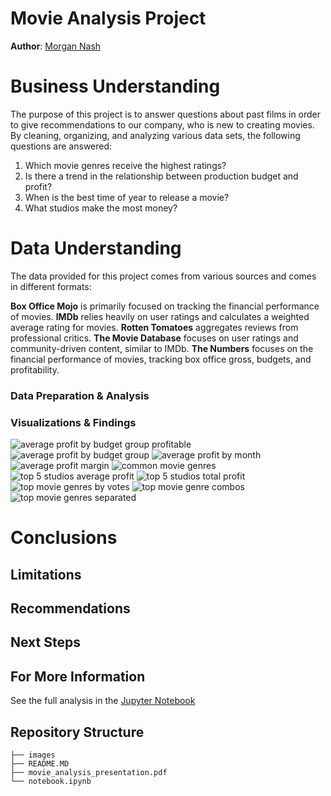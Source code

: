 # Movie Analysis Project
**Author**: [Morgan Nash](mailto:morganmichellenash@gmail.com)

# Business Understanding

The purpose of this project is to answer questions about past films in order to give recommendations to our company, who is new to creating movies. By cleaning, organizing, and analyzing various data sets, the following questions are answered:

1. Which movie genres receive the highest ratings?
2. Is there a trend in the relationship between production budget and profit?
3. When is the best time of year to release a movie?
4. What studios make the most money?

# Data Understanding 
The data provided for this project comes from various sources and comes in different formats:

**Box Office Mojo** is primarily focused on tracking the financial performance of movies.
**IMDb** relies heavily on user ratings and calculates a weighted average rating for movies.
**Rotten Tomatoes** aggregates reviews from professional critics.
**The Movie Database** focuses on user ratings and community-driven content, similar to IMDb.
**The Numbers** focuses on the financial performance of movies, tracking box office gross, budgets, and profitability.

### Data Preparation & Analysis



### Visualizations & Findings
![average profit by budget group profitable](images/avg_prof_by_bud_group_prof.png)
![average profit by budget group](images/avg_prof_by_bud_group.png)
![average profit by month](images/avg_prof_by_month.png)
![average profit margin](images/avg_prof_margin.png)
![common movie genres](images/common_movie_gen.png)
![top 5 studios average profit](images/top_5_studio_avg_prof.png)
![top 5 studios total profit](images/top_5_studios_by_total_prof.png)
![top movie genres by votes](images/top_movie_gen_by_votes.png)
![top movie genre combos](images/top_movie_gen_comb.png)
![top movie genres separated](images/top_movie_gen_sep.png)

# Conclusions

## Limitations

## Recommendations

## Next Steps



## For More Information

See the full analysis in the [Jupyter Notebook](notebook.ipynb) 

## Repository Structure

```
├── images
├── README.MD
├── movie_analysis_presentation.pdf
└── notebook.ipynb

```
